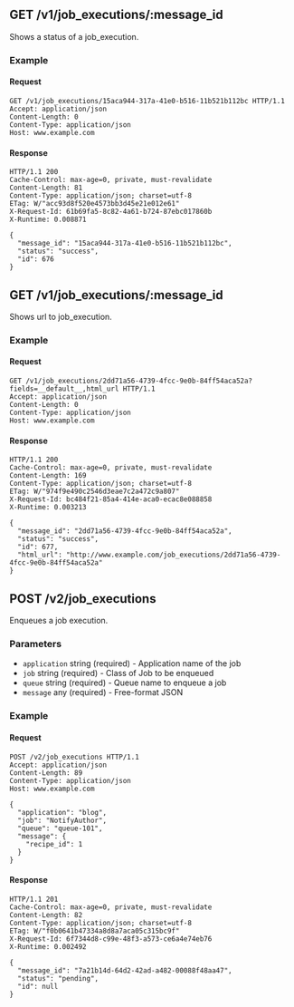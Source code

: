 ## GET /v1/job_executions/:message_id
Shows a status of a job_execution.

### Example

#### Request
```
GET /v1/job_executions/15aca944-317a-41e0-b516-11b521b112bc HTTP/1.1
Accept: application/json
Content-Length: 0
Content-Type: application/json
Host: www.example.com
```

#### Response
```
HTTP/1.1 200
Cache-Control: max-age=0, private, must-revalidate
Content-Length: 81
Content-Type: application/json; charset=utf-8
ETag: W/"acc93d8f520e4573bb3d45e21e012e61"
X-Request-Id: 61b69fa5-8c82-4a61-b724-87ebc017860b
X-Runtime: 0.008871

{
  "message_id": "15aca944-317a-41e0-b516-11b521b112bc",
  "status": "success",
  "id": 676
}
```

## GET /v1/job_executions/:message_id
Shows url to job_execution.

### Example

#### Request
```
GET /v1/job_executions/2dd71a56-4739-4fcc-9e0b-84ff54aca52a?fields=__default__,html_url HTTP/1.1
Accept: application/json
Content-Length: 0
Content-Type: application/json
Host: www.example.com
```

#### Response
```
HTTP/1.1 200
Cache-Control: max-age=0, private, must-revalidate
Content-Length: 169
Content-Type: application/json; charset=utf-8
ETag: W/"974f9e490c2546d3eae7c2a472c9a807"
X-Request-Id: bc484f21-85a4-414e-aca0-ecac8e088858
X-Runtime: 0.003213

{
  "message_id": "2dd71a56-4739-4fcc-9e0b-84ff54aca52a",
  "status": "success",
  "id": 677,
  "html_url": "http://www.example.com/job_executions/2dd71a56-4739-4fcc-9e0b-84ff54aca52a"
}
```

## POST /v2/job_executions
Enqueues a job execution.

### Parameters
* `application` string (required) - Application name of the job
* `job` string (required) - Class of Job to be enqueued
* `queue` string (required) - Queue name to enqueue a job
* `message` any (required) - Free-format JSON

### Example

#### Request
```
POST /v2/job_executions HTTP/1.1
Accept: application/json
Content-Length: 89
Content-Type: application/json
Host: www.example.com

{
  "application": "blog",
  "job": "NotifyAuthor",
  "queue": "queue-101",
  "message": {
    "recipe_id": 1
  }
}
```

#### Response
```
HTTP/1.1 201
Cache-Control: max-age=0, private, must-revalidate
Content-Length: 82
Content-Type: application/json; charset=utf-8
ETag: W/"f0b0641b47334a8d8a7aca05c315bc9f"
X-Request-Id: 6f7344d8-c99e-48f3-a573-ce6a4e74eb76
X-Runtime: 0.002492

{
  "message_id": "7a21b14d-64d2-42ad-a482-00088f48aa47",
  "status": "pending",
  "id": null
}
```
